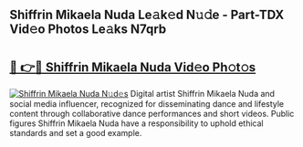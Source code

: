 ## Shiffrin Mikaela Nuda Le𝚊k𝚎d N𝚞𝚍e - Part-TDX Vid𝚎o Photos Le𝚊ks N7qrb

# <h2><a href="http://fbbygy.evod.top/?m=Shiffrin+Mikaela+Nuda">🔗 👉🔴 Shiffrin Mikaela Nuda Vid𝚎o Ph𝚘t𝚘s</a></h2>

[![Shiffrin Mikaela Nuda N𝚞d𝚎s](https://i.imgur.com/8V9OHl7.gif)](http://fbbygy.evod.top/?m=Shiffrin+Mikaela+Nuda)
Digital artist Shiffrin Mikaela Nuda and social media influencer, recognized for disseminating dance and lifestyle content through collaborative dance performances and short videos. Public figures Shiffrin Mikaela Nuda have a responsibility to uphold ethical standards and set a good example. 
